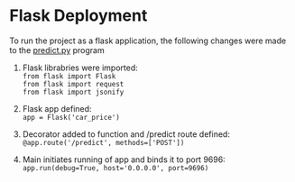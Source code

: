 # Flask Deployment

To run the project as a flask application, the following changes were made to the [predict.py](https://github.com/BuzzKanga/MLZoomcamp-2023-Mid-Term-Project/blob/main/predict.py) program

1. Flask librabries were imported:  
   `from flask import Flask`  
   `from flask import request`  
   `from flask import jsonify`  

2. Flask app defined:  
   `app = Flask('car_price')`

3. Decorator added to function and /predict route defined:  
   `@app.route('/predict', methods=['POST'])`

4. Main initiates running of app and binds it to port 9696:  
   `app.run(debug=True, host='0.0.0.0', port=9696)`
